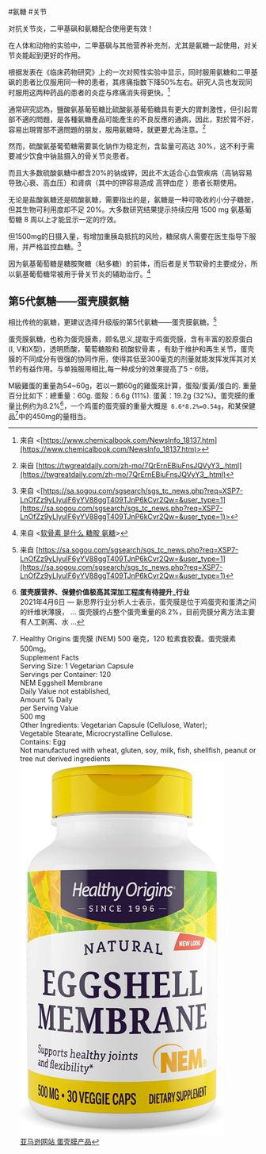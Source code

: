 #氨糖 #关节

对抗关节炎，二甲基砜和氨糖配合使用更有效！

在人体和动物的实验中，二甲基砜与其他营养补充剂，尤其是氨糖一起使用，对关节炎能起到更好的作用。

根据发表在《临床药物研究》上的一次对照性实验中显示，同时服用氨糖和二甲基砜的患者比仅服用同一种的患者，其疼痛指数下降50%左右。研究人员也发现同时服用这两种药品的患者的炎症与疼痛消失得更快。[^joint]

通常研究認為，鹽酸氨基葡萄糖比硫酸氨基葡萄糖具有更大的胃刺激性，但引起胃部不適的問題，是各種氨糖產品可能產生的不良反應的通病，因此，對於胃不好，容易出現胃部不適問題的朋友，服用氨糖時，就更要尤為注意。[^gluco]


然而，硫酸氨基葡萄糖需要氯化钠作为稳定剂，含盐量可高达 30%，这不利于需要减少饮食中钠盐摄入的骨关节炎患者。

而且大多数硫酸氨糖中都含20%的钠或钾，因此不太适合心血管疾病（高钠容易导致心衰、高血压）和肾病（其中的钾容易造成 高钾血症 ）患者长期使用。

无论是盐酸氨糖还是硫酸氨糖，需要指出的是，氨糖是一种可吸收的小分子糖胺，但其生物可利用度却不足 20%。大多数研究结果提示持续应用 1500 mg 氨基葡萄糖 8 周以上才能显示一定的疗效。

但1500mg的日摄入量，有增加重胰岛抵抗的风险，糖尿病人需要在医生指导下服用，并严格监控血糖。[^dosage]

因为氨基葡萄糖是糖胺聚糖（粘多糖）的前体，而后者是关节软骨的主要成分，所以氨基葡萄糖常被用于骨关节炎的辅助治疗。[^cartilage]
 
## 第5代氨糖——蛋壳膜氨糖  

相比传统的氨糖，更建议选择升级版的第5代氨糖——蛋壳膜氨糖。[^egg] 

蛋壳膜氨糖，也称为蛋壳膜素，顾名思义,提取于鸡蛋壳膜，含有丰富的胶原蛋白(I, V和X型)，透明质酸，葡萄糖胺和 硫酸软骨素 ，有助于维护和再生关节，蛋壳膜的不同成分有很强的协同作用，使得其低至300毫克的剂量就能发挥发挥其对关节的有益作用。与单独服用相比,每一种成分的效果提高了5 - 6倍。

M級雞蛋的重量為54~60g，若以一顆60g的雞蛋來計算，蛋殼/蛋黃/蛋白的. 重量百分比如下：總重量：60g. 蛋殼：6.6g (11%). 蛋黃：19.2g (32%)。蛋壳膜的重量比例约为8.2%[^percentofmem]，一个鸡蛋的蛋壳膜的重量大概是` 6.6*8.2%=0.54g`，和某保健品[^product1]中的450mg的量相当。

[^gluco]: 来自 [https://twgreatdaily.com/zh-mo/7QrErnEBiuFnsJQVyY3_.html](https://twgreatdaily.com/zh-mo/7QrErnEBiuFnsJQVyY3_.html)

[^joint]: 来自 <[https://www.chemicalbook.com/NewsInfo_18137.htm](https://www.chemicalbook.com/NewsInfo_18137.htm)>

[^dosage]: 来自 <[https://sa.sogou.com/sgsearch/sgs_tc_news.php?req=XSP7-LnOfZz9yLlyuIF6yYV88ggT409TJnP6kCvr2Qw=&user_type=1](https://sa.sogou.com/sgsearch/sgs_tc_news.php?req=XSP7-LnOfZz9yLlyuIF6yYV88ggT409TJnP6kCvr2Qw=&user_type=1)>

[^cartilage]: 来自 <[软骨素 是什么 糖胺 氨糖](https://www.google.com.hk/search?q=%E8%BD%AF%E9%AA%A8%E7%B4%A0+%E6%98%AF%E4%BB%80%E4%B9%88+%E7%B3%96%E8%83%BA+%E6%B0%A8%E7%B3%96&sxsrf=AOaemvKWhgIVFFdPAkLEcduECYls7ykidQ%3A1638934752268&ei=4CiwYafpD9v0hwPD0beIBQ&ved=0ahUKEwin2d_do9P0AhVb-mEKHcPoDVEQ4dUDCA4&uact=5&oq=%E8%BD%AF%E9%AA%A8%E7%B4%A0+%E6%98%AF%E4%BB%80%E4%B9%88+%E7%B3%96%E8%83%BA+%E6%B0%A8%E7%B3%96&gs_lcp=Cgdnd3Mtd2l6EAMyBQgAEM0COggIABCwAxDNAkoFCDwSATFKBAhBGAFKBAhGGABQ1ghYhBNgkxRoAXAAeACAAZQBiAGAApIBAzAuMpgBAKABAcgBBMABAQ&sclient=gws-wiz)>

[^egg]: 来自 [https://sa.sogou.com/sgsearch/sgs_tc_news.php?req=XSP7-LnOfZz9yLlyuIF6yYV88ggT409TJnP6kCvr2Qw=&user_type=1](https://sa.sogou.com/sgsearch/sgs_tc_news.php?req=XSP7-LnOfZz9yLlyuIF6yYV88ggT409TJnP6kCvr2Qw=&user_type=1)

[^product1]: Healthy Origins 蛋壳膜 (NEM) 500 毫克，120 粒素食胶囊。蛋壳膜素 500mg。 <br>Supplement Facts <br> Serving Size: 1 Vegetarian Capsule <br>Servings per Container: 120 <br>NEM Eggshell Membrane <br>Daily Value not established, <br>Amount % Daily <br>per Serving Value <br>500 mg <br>Other Ingredients: Vegetarian Capsule (Cellulose, Water); <br>Vegetable Stearate, Microcrystalline Cellulose. <br>Contains: Egg <br>Not manufactured with wheat, gluten, soy, milk, fish, shellfish, peanut or tree nut derived ingredients <br> ![](/images/Pasted%20image%2020211224091631-1.png) <br>[亚马逊网站 蛋壳膜产品](https://www.amazon.cn/dp/B00FS89FWI/ref=sr_1_1?__mk_zh_CN=%E4%BA%9A%E9%A9%AC%E9%80%8A%E7%BD%91%E7%AB%99&keywords=%E8%9B%8B%E5%A3%B3%E8%86%9C&qid=1639356579&sr=8-1&th=1 "https://www.amazon.cn/dp/B00FS89FWI/ref=sr_1_1?__mk_zh_CN=%E4%BA%9A%E9%A9%AC%E9%80%8A%E7%BD%91%E7%AB%99&keywords=%E8%9B%8B%E5%A3%B3%E8%86%9C&qid=1639356579&sr=8-1&th=1")

[^percentofmem]: **蛋壳膜营养、保健价值极高其深加工程度有待提升_行业** <br>2021年4月6日 — 新思界行业分析人士表示，蛋壳膜是位于鸡蛋壳和蛋清之间的纤维状薄膜， ... 蛋壳膜约占整个蛋壳重量的8.2%，目前壳膜分离方法主要有人工剥离、水 ...